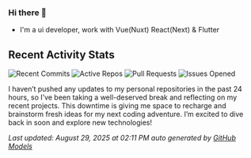### Hi there 👋

- I'm a ui developer, work with Vue(Nuxt) React(Next) & Flutter

<!-- GITHUB_ACTIVITY_START -->

## Recent Activity Stats

![Recent Commits](https://img.shields.io/badge/Recent%20Commits-0-blue?style=flat&logoColor=white) ![Active Repos](https://img.shields.io/badge/Active%20Repos-0-green?style=flat&logoColor=white) ![Pull Requests](https://img.shields.io/badge/Pull%20Requests-0-orange?style=flat&logoColor=white) ![Issues Opened](https://img.shields.io/badge/Issues%20Opened-0-red?style=flat&logoColor=white)

I haven’t pushed any updates to my personal repositories in the past 24 hours, so I’ve been taking a well-deserved break and reflecting on my recent projects. This downtime is giving me space to recharge and brainstorm fresh ideas for my next coding adventure. I’m excited to dive back in soon and explore new technologies!

*Last updated: August 29, 2025 at 02:11 PM auto generated by [GitHub Models](https://github.com/stonega/stonega)*

<!-- GITHUB_ACTIVITY_END -->
